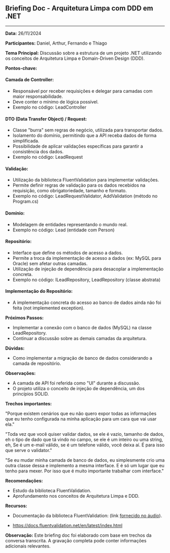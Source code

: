 ## Briefing Doc - Arquitetura Limpa com DDD em .NET

---

**Data:** 26/11/2024

**Participantes:** Daniel, Arthur, Fernando e Thiago

**Tema Principal:** Discussão sobre a estrutura de um projeto .NET utilizando os conceitos de Arquitetura Limpa e Domain-Driven Design (DDD).

**Pontos-chave:**

#### **Camada de Controller:**

- Responsável por receber requisições e delegar para camadas com maior responsabilidade.
- Deve conter o mínimo de lógica possível.
- Exemplo no código: LeadController

#### **DTO (Data Transfer Object) / Request:**

- Classe "burra" sem regras de negócio, utilizada para transportar dados.
- Isolamento do domínio, permitindo que a API receba dados de forma simplificada.
- Possibilidade de aplicar validações específicas para garantir a consistência dos dados.
- Exemplo no código: LeadRequest

#### **Validação:**

- Utilização da biblioteca FluentValidation para implementar validações.
- Permite definir regras de validação para os dados recebidos na requisição, como obrigatoriedade, tamanho e formato.
- Exemplo no código: LeadRequestValidator, AddValidation (método no Program.cs)

#### **Domínio:**

- Modelagem de entidades representando o mundo real.
- Exemplo no código: Lead (entidade com Person)

#### **Repositório:**

- Interface que define os métodos de acesso a dados.
- Permite a troca da implementação de acesso a dados (ex: MySQL para Oracle) sem afetar outras camadas.
- Utilização de injeção de dependência para desacoplar a implementação concreta.
- Exemplo no código: ILeadRepository, LeadRepository (classe abstrata)

#### **Implementação do Repositório:**

- A implementação concreta do acesso ao banco de dados ainda não foi feita (not implemented exception).

**Próximos Passos:**

- Implementar a conexão com o banco de dados (MySQL) na classe LeadRepository.
- Continuar a discussão sobre as demais camadas da arquitetura.

**Dúvidas:**

- Como implementar a migração de banco de dados considerando a camada de repositório.

**Observações:**

- A camada de API foi referida como "UI" durante a discussão.
- O projeto utiliza o conceito de injeção de dependência, um dos princípios SOLID.

**Trechos importantes:**

"Porque existem cenários que eu não quero expor todas as informações que eu tenho configurada na minha aplicação para um cara que vai usar ela."

"Toda vez que você quiser validar dados, se ele é vazio, tamanho de dados, eh o tipo de dado que tá vindo no campo, se ele é um inteiro ou uma string, eh, Se é um e-mail válido, se é um telefone válido, você deixa aí. É para isso que serve o validator."

"Se eu mudar minha camada de banco de dados, eu simplesmente crio uma outra classe dessa e implemento a mesma interface. E é só um lugar que eu tenho para mexer. Por isso que é muito importante trabalhar com interface."

**Recomendações:**

- Estudo da biblioteca FluentValidation.
- Aprofundamento nos conceitos de Arquitetura Limpa e DDD.

**Recursos:**

- Documentação da biblioteca FluentValidation: (link [fornecido no áudio](https://docs.fluentvalidation.net/en/latest/index.html)).

- https://docs.fluentvalidation.net/en/latest/index.html

**Observação:** Este briefing doc foi elaborado com base em trechos da conversa transcrita. A gravação completa pode conter informações adicionais relevantes.
